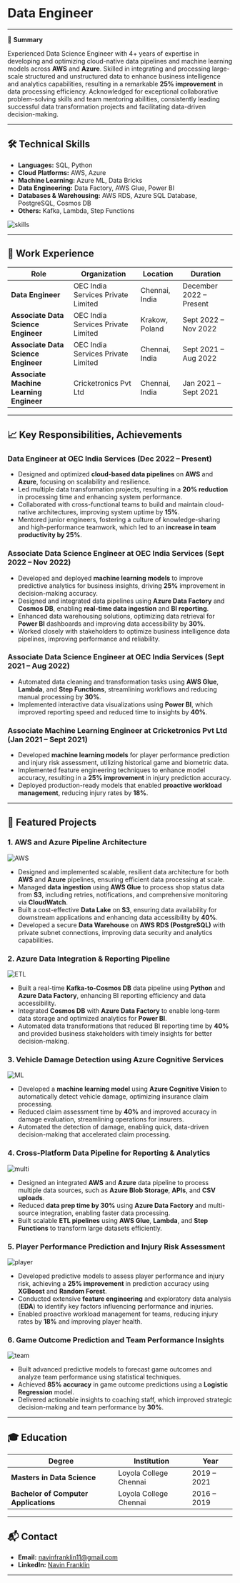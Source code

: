 # Data Engineer
---

📝 **Summary**  

Experienced Data Science Engineer with 4+ years of expertise in developing and optimizing cloud-native data pipelines and machine learning models across **AWS** and **Azure**. Skilled in integrating and processing large-scale structured and unstructured data to enhance business intelligence and analytics capabilities, resulting in a remarkable **25% improvement** in data processing efficiency. Acknowledged for exceptional collaborative problem-solving skills and team mentoring abilities, consistently leading successful data transformation projects and facilitating data-driven decision-making.

---

## 🛠️ Technical Skills

- **Languages:** SQL, Python
- **Cloud Platforms:** AWS, Azure
- **Machine Learning:** Azure ML, Data Bricks
- **Data Engineering:** Data Factory, AWS Glue, Power BI
- **Databases & Warehousing:** AWS RDS, Azure SQL Database, PostgreSQL, Cosmos DB
- **Others:** Kafka, Lambda, Step Functions

![skills](/assets/img/skills.png)

---

## 💼 Work Experience

| Role                                | Organization                         | Location         | Duration               |
|-------------------------------------|--------------------------------------|------------------|------------------------|
| **Data Engineer**                   | OEC India Services Private Limited   | Chennai, India   | December 2022 – Present|
| **Associate Data Science Engineer** | OEC India Services Private Limited   | Krakow, Poland   | Sept 2022 – Nov 2022   |
| **Associate Data Science Engineer** | OEC India Services Private Limited   | Chennai, India   | Sept 2021 – Aug 2022   |
| **Associate Machine Learning Engineer** | Cricketronics Pvt Ltd             | Chennai, India   | Jan 2021 – Sept 2021   |

---

## 📈 Key Responsibilities, Achievements

### **Data Engineer** at OEC India Services (Dec 2022 – Present)
- Designed and optimized **cloud-based data pipelines** on **AWS** and **Azure**, focusing on scalability and resilience.
- Led multiple data transformation projects, resulting in a **20% reduction** in processing time and enhancing system performance.
- Collaborated with cross-functional teams to build and maintain cloud-native architectures, improving system uptime by **15%**.
- Mentored junior engineers, fostering a culture of knowledge-sharing and high-performance teamwork, which led to an **increase in team productivity by 25%**.
  
### **Associate Data Science Engineer** at OEC India Services (Sept 2022 – Nov 2022)
- Developed and deployed **machine learning models** to improve predictive analytics for business insights, driving **25%** improvement in decision-making accuracy.
- Designed and integrated data pipelines using **Azure Data Factory** and **Cosmos DB**, enabling **real-time data ingestion** and **BI reporting**.
- Enhanced data warehousing solutions, optimizing data retrieval for **Power BI** dashboards and improving data accessibility by **30%**.
- Worked closely with stakeholders to optimize business intelligence data pipelines, improving performance and reliability.
  
### **Associate Data Science Engineer** at OEC India Services (Sept 2021 – Aug 2022)
- Automated data cleaning and transformation tasks using **AWS Glue**, **Lambda**, and **Step Functions**, streamlining workflows and reducing manual processing by **30%**.
- Implemented interactive data visualizations using **Power BI**, which improved reporting speed and reduced time to insights by **40%**.

### **Associate Machine Learning Engineer** at Cricketronics Pvt Ltd (Jan 2021 – Sept 2021)
- Developed **machine learning models** for player performance prediction and injury risk assessment, utilizing historical game and biometric data.
- Implemented feature engineering techniques to enhance model accuracy, resulting in a **25% improvement** in injury prediction accuracy.
- Deployed production-ready models that enabled **proactive workload management**, reducing injury rates by **18%**.

---

## **📌 Featured Projects**

### 1. **AWS and Azure Pipeline Architecture**
![AWS](assets/img/AWS.png)
- Designed and implemented scalable, resilient data architecture for both **AWS** and **Azure** pipelines, ensuring efficient data processing at scale.
- Managed **data ingestion** using **AWS Glue** to process shop status data from **S3**, including retries, notifications, and comprehensive monitoring via **CloudWatch**.
- Built a cost-effective **Data Lake** on **S3**, ensuring data availability for downstream applications and enhancing data accessibility by **40%**.
- Developed a secure **Data Warehouse** on **AWS RDS (PostgreSQL)** with private subnet connections, improving data security and analytics capabilities.

### 2. **Azure Data Integration & Reporting Pipeline**
![ETL](assets/img/ETL.png)
- Built a real-time **Kafka-to-Cosmos DB** data pipeline using **Python** and **Azure Data Factory**, enhancing BI reporting efficiency and data accessibility.
- Integrated **Cosmos DB** with **Azure Data Factory** to enable long-term data storage and optimized analytics for **Power BI**.
- Automated data transformations that reduced BI reporting time by **40%** and provided business stakeholders with timely insights for better decision-making.

### 3. **Vehicle Damage Detection using Azure Cognitive Services**
![ML](assets/img/ML.png)
- Developed a **machine learning model** using **Azure Cognitive Vision** to automatically detect vehicle damage, optimizing insurance claim processing.
- Reduced claim assessment time by **40%** and improved accuracy in damage evaluation, streamlining operations for insurers.
- Automated the detection of damage, enabling quick, data-driven decision-making that accelerated claim processing.

### 4. **Cross-Platform Data Pipeline for Reporting & Analytics**
![multi](assets/img/multi.png)
- Designed an integrated **AWS** and **Azure** data pipeline to process multiple data sources, such as **Azure Blob Storage**, **APIs**, and **CSV uploads**.
- Reduced **data prep time by 30%** using **Azure Data Factory** and multi-source integration, enabling faster data processing.
- Built scalable **ETL pipelines** using **AWS Glue**, **Lambda**, and **Step Functions** to transform large datasets efficiently.

### 5. **Player Performance Prediction and Injury Risk Assessment**
![player](assets/img/player.png)
- Developed predictive models to assess player performance and injury risk, achieving a **25% improvement** in prediction accuracy using **XGBoost** and **Random Forest**.
- Conducted extensive **feature engineering** and exploratory data analysis (**EDA**) to identify key factors influencing performance and injuries.
- Enabled proactive workload management for teams, reducing injury rates by **18%** and improving player health.

### 6. **Game Outcome Prediction and Team Performance Insights**
![team](assets/img/team.png)
- Built advanced predictive models to forecast game outcomes and analyze team performance using statistical techniques.
- Achieved **85% accuracy** in game outcome predictions using a **Logistic Regression** model.
- Delivered actionable insights to coaching staff, which improved strategic decision-making and team performance by **30%**.

---
## 🎓 Education

| Degree                                | Institution            | Year         |
|---------------------------------------|-----------------------|--------------|
| **Masters in Data Science**           | Loyola College Chennai | 2019 – 2021  |
| **Bachelor of Computer Applications** | Loyola College Chennai | 2016 – 2019  |

---

## 📬 Contact

- **Email:** [navinfranklin11@gmail.com](mailto:navinfranklin11@gmail.com)
- **LinkedIn:** [Navin Franklin](https://www.linkedin.com/in/navin-franklin/)

---
